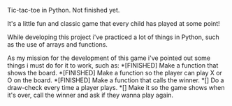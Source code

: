 Tic-tac-toe in Python. Not finished yet.

It's a little fun and classic game that every child has played at some point!

While developing this project i've practiced a lot of things in Python, such as the use of arrays and functions.

As my mission for the development of this game i've pointed out some things i must do for it to work, such as:
*[FINISHED] Make a function that shows the board.
*[FINISHED] Make a function so the player can play X or O on the board. 
*[FINISHED] Make a function that calls the winner.
*[] Do a draw-check every time a player plays.
*[] Make it so the game shows when it's over, call the winner and ask if they wanna play again.
